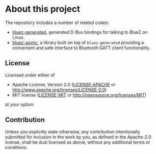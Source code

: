 # About this project

The repository includes a number of related crates:

- [bluez-generated](./bluez-generated), generated D-Bus bindings for talking to BlueZ on Linux.
- [bluez-async](./bluez-async), a library built on top of `bluez-generated` providing a convenient
  and safe interface to Bluetooth GATT client functionality.

## License

Licensed under either of

- Apache License, Version 2.0
  ([LICENSE-APACHE](LICENSE-APACHE) or http://www.apache.org/licenses/LICENSE-2.0)
- MIT license
  ([LICENSE-MIT](LICENSE-MIT) or http://opensource.org/licenses/MIT)

at your option.

## Contribution

Unless you explicitly state otherwise, any contribution intentionally submitted for inclusion in the
work by you, as defined in the Apache-2.0 license, shall be dual licensed as above, without any
additional terms or conditions.
